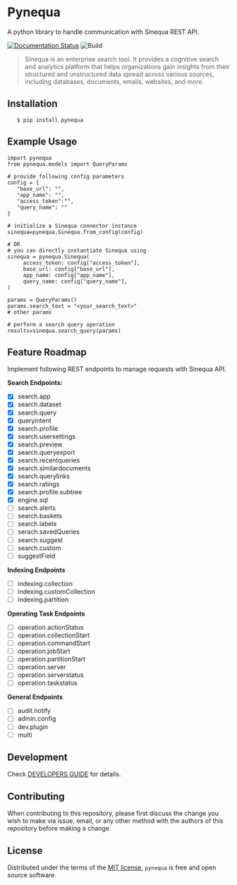 # Pynequa
A python library to handle communication with Sinequa REST API.

[![Documentation Status](https://readthedocs.org/projects/pynequa/badge/?version=latest)](https://pynequa.readthedocs.io/en/latest/?badge=latest)
![Build](https://github.com/NASA-IMPACT/pynequa/actions/workflows/pkg_build_check.yml/badge.svg)

> Sinequa is an enterprise search tool. It provides a cognitive search and analytics platform that helps organizations gain insights from their structured and unstructured data spread across various sources, including databases, documents, emails, websites, and more.

## Installation

```
   $ pip install pynequa
```

## Example Usage
```
import pynequa
from pynequa.models import QueryParams

# provide following config parameters
config = {
   "base_url": "",
   "app_name": "",
   "access_token":"",
   "query_name": ""
}

# initialize a Sinequa connector instance
sinequa=pynequa.Sinequa.from_config(config)

# OR
# you can directly instantiate Sinequa using
sinequa = pynequa.Sinequa(
     access_token: config["access_token"],
     base_url: config["base_url"],
     app_name: config["app_name"],
     query_name: config["query_name"],
)

params = QueryParams()
params.search_text = "<your_search_text>"
# other params

# perform a search query operation
results=sinequa.search_query(params)
```


## Feature Roadmap
Implement following REST endpoints to manage requests with Sinequa API.




**Search Endpoints:**
- [x] search.app
- [x] search.dataset
- [x] search.query
- [x] queryintent
- [x] search.profile
- [x] search.usersettings
- [x] search.preview
- [x] search.queryexport
- [x] search.recentqueries
- [x] search.similardocuments
- [x] search.querylinks
- [x] search.ratings
- [x] search.profile.subtree
- [x] engine.sql
- [ ] search.alerts
- [ ] search.baskets
- [ ] search.labels
- [ ] serach.savedQueries
- [ ] search.suggest
- [ ] search.custom
- [ ] suggestField

**Indexing Endpoints**
- [ ] indexing.collection
- [ ] indexing.customCollection
- [ ] indexing.partition

**Operating Task Endpoints**
- [ ] operation.actionStatus
- [ ] operation.collectionStart
- [ ] operation.commandStart
- [ ] operation.jobStart
- [ ] operation.partitionStart
- [ ] operation.server
- [ ] operation.serverstatus
- [ ] operation.taskstatus

**General Endpoints**
- [ ] audit.notify
- [ ] admin.config
- [ ] dev.plugin
- [ ] multi

## Development
Check [DEVELOPERS GUIDE](DEVELOPMENT.md) for details.
## Contributing

When contributing to this repository, please first discuss the change you wish to make via issue, email, or any other method with the authors of this repository before making a change.

## License

Distributed under the terms of the [MIT license](LICENSE),
`pynequa` is free and open source software.

